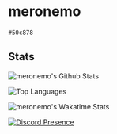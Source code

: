 # meronemo
`#50c878`

## Stats
![meronemo's Github Stats](https://github-readme-stats.vercel.app/api?username=meronemo&hide=prs&count_private=true&theme=discord_old_blurple&include_all_commits=true&show_icons=true&v=2)

![Top Languages](https://github-readme-stats.vercel.app/api/top-langs/?username=meronemo&layout=compact&theme=discord_old_blurple&v=2)

![meronemo's Wakatime Stats](https://github-readme-stats.vercel.app/api/wakatime?username=meronemo&layout=compact&theme=discord_old_blurple&v=2&custom_title=meronemo's%20Wakatime%20Stats%20%28Since%2012/01/2021%29)

[![Discord Presence](https://lanyard-profile-readme.vercel.app/api/626323165341286431?bg=303030)](https://discord.com/users/626323165341286431)
